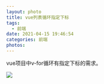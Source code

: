 ```yaml
---
layout: photo
title: vue列表循环指定下标
tags:
  - 前端
date: 2021-04-15 19:46:54
categories: 前端
photos:
---
```

vue项目中v-for循环有指定下标的需求。
<!--more-->

<img src="/image/">

